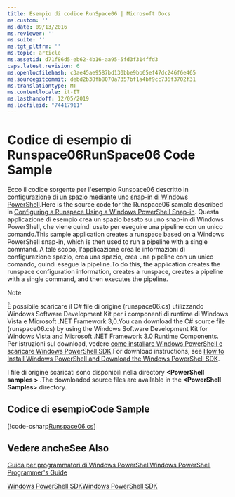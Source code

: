 ```yaml
---
title: Esempio di codice RunSpace06 | Microsoft Docs
ms.custom: ''
ms.date: 09/13/2016
ms.reviewer: ''
ms.suite: ''
ms.tgt_pltfrm: ''
ms.topic: article
ms.assetid: d71f86d5-eb62-4b16-aa95-5fd3f314ffd3
caps.latest.revision: 6
ms.openlocfilehash: c3ae45ae9587bd130bbe9bb65ef47dc246f6e465
ms.sourcegitcommit: debd2b38fb8070a7357bf1a4bf9cc736f3702f31
ms.translationtype: MT
ms.contentlocale: it-IT
ms.lasthandoff: 12/05/2019
ms.locfileid: "74417911"
---
```

# <a name="runspace06-code-sample"></a><span data-ttu-id="5ad8c-102">Codice di esempio di Runspace06</span><span class="sxs-lookup"><span data-stu-id="5ad8c-102">RunSpace06 Code Sample</span></span>

<span data-ttu-id="5ad8c-103">Ecco il codice sorgente per l'esempio Runspace06 descritto in [configurazione di un spazio mediante uno snap-in di Windows PowerShell](https://msdn.microsoft.com/en-us/a7289ee8-9732-49ee-91c7-d533e9538b83).</span><span class="sxs-lookup"><span data-stu-id="5ad8c-103">Here is the source code for the Runspace06 sample described in [Configuring a Runspace Using a Windows PowerShell Snap-in](https://msdn.microsoft.com/en-us/a7289ee8-9732-49ee-91c7-d533e9538b83).</span></span> <span data-ttu-id="5ad8c-104">Questa applicazione di esempio crea un spazio basato su uno snap-in di Windows PowerShell, che viene quindi usato per eseguire una pipeline con un unico comando.</span><span class="sxs-lookup"><span data-stu-id="5ad8c-104">This sample application creates a runspace based on a Windows PowerShell snap-in, which is then used to run a pipeline with a single command.</span></span> <span data-ttu-id="5ad8c-105">A tale scopo, l'applicazione crea le informazioni di configurazione spazio, crea una spazio, crea una pipeline con un unico comando, quindi esegue la pipeline.</span><span class="sxs-lookup"><span data-stu-id="5ad8c-105">To do this, the application creates the runspace configuration information, creates a runspace, creates a pipeline with a single command, and then executes the pipeline.</span></span>

> [!NOTE]
> <span data-ttu-id="5ad8c-106">È possibile scaricare il C# file di origine (runspace06.cs) utilizzando Windows Software Development Kit per i componenti di runtime di Windows Vista e Microsoft .NET Framework 3,0.</span><span class="sxs-lookup"><span data-stu-id="5ad8c-106">You can download the C# source file (runspace06.cs) by using the Windows Software Development Kit for Windows Vista and Microsoft .NET Framework 3.0 Runtime Components.</span></span> <span data-ttu-id="5ad8c-107">Per istruzioni sul download, vedere [come installare Windows PowerShell e scaricare Windows PowerShell SDK](/powershell/scripting/developer/installing-the-windows-powershell-sdk).</span><span class="sxs-lookup"><span data-stu-id="5ad8c-107">For download instructions, see [How to Install Windows PowerShell and Download the Windows PowerShell SDK](/powershell/scripting/developer/installing-the-windows-powershell-sdk).</span></span>
>
> <span data-ttu-id="5ad8c-108">I file di origine scaricati sono disponibili nella directory **\<PowerShell samples >** .</span><span class="sxs-lookup"><span data-stu-id="5ad8c-108">The downloaded source files are available in the **\<PowerShell Samples>** directory.</span></span>

## <a name="code-sample"></a><span data-ttu-id="5ad8c-109">Codice di esempio</span><span class="sxs-lookup"><span data-stu-id="5ad8c-109">Code Sample</span></span>

[!code-csharp[Runspace06.cs](../../../../powershell-sdk-samples/SDK-2.0/csharp/Runspace06/Runspace06.cs#L11-L85 "Runspace06.cs")]

## <a name="see-also"></a><span data-ttu-id="5ad8c-110">Vedere anche</span><span class="sxs-lookup"><span data-stu-id="5ad8c-110">See Also</span></span>

[<span data-ttu-id="5ad8c-111">Guida per programmatori di Windows PowerShell</span><span class="sxs-lookup"><span data-stu-id="5ad8c-111">Windows PowerShell Programmer's Guide</span></span>](./windows-powershell-programmer-s-guide.md)

[<span data-ttu-id="5ad8c-112">Windows PowerShell SDK</span><span class="sxs-lookup"><span data-stu-id="5ad8c-112">Windows PowerShell SDK</span></span>](../windows-powershell-reference.md)
